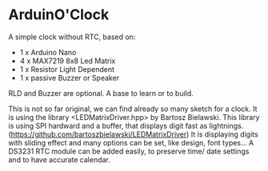 # ArduinO'Clock
A simple clock without RTC, based on:
  - 1 x Arduino Nano
  - 4 x MAX7219 8x8 Led Matrix
  - 1 x Resistor Light Dependent
  - 1 x passive Buzzer or Speaker

RLD and Buzzer are optional.
A base to learn or to build.

  This is not so far original, we can find already so many sketch for a clock.
  It is using the library <LEDMatrixDriver.hpp> by Bartosz Bielawski. This library is using
SPI hardward and a buffer, that displays digit fast as lightnings.
(https://github.com/bartoszbielawski/LEDMatrixDriver)
  It is displaying digits with sliding effect and many options can be set, like design, font types...
  A DS3231 RTC module can be added easily, to preserve time/ date settings and to have accurate calendar.

